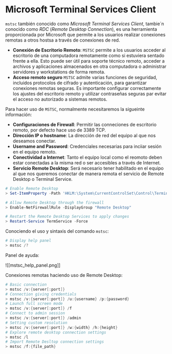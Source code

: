 # Microsoft Terminal Services Client 

`mstsc` también conocido como *Microsoft Terminal Services Client*, tambie´n conocido como *RDC* (*Remote Desktop Connection*), es una herramienta proporcionada por Microsoft que permite a los usuarios realizar conexiones remotas a otros hostsa a través de conexiones de red.

- **Conexión de Escritorio Remoto**: `MSTSC` permite a los usuarios acceder al escritorio de una computadora remotamente como si estuviera sentado frente a ella. Esto puede ser útil para soporte técnico remoto, acceder a archivos y aplicaciones almacenados en otra computadora o administrar servidores y workstations de forma remota.
- **Acceso remoto seguro** `MSTSC` admite varias funciones de seguridad, incluidos protocolos de cifrado y autenticación, para garantizar conexiones remotas seguras. Es importante configurar correctamente los ajustes del escritorio remoto y utilizar contraseñas seguras par evitar el acceso no autorizado a sistemas remotos.

Para hacer uso de `MSTSC`, normalmente necesitaremos la sigueinte información:

- **Configuraciones de Firewall**: Permitir las conneciones de escritorio remoto, por defecto hace uso de 3389 TCP.
- **Dirección IP o hostname**: La dirección de red del equipo al que nos deseamos conectar.
- **Username and Password**: Credenciales necesarias para inciiar sesión en el equipo remoto.
- **Conectividad a Internet**: Tanto el equipo local como el reomoto deben estar conectadas a la misma red o ser accesibles a través de Internet.
- **Servicio Remote Desktop**: Será necesario tener habilitado en el equipo al que nos queremos conectar de manera remota el servicio de Remote Desktop o Terminal Service.

```powershell
# Enable Remote Desktop
> Set-ItemProperty -Path 'HKLM:\System\CurrentControlSet\Control\Terminal Server' -Name "fDenyTSConnections" -Value 0

# Allow Remote Desktop through the firewall
> Enable-NetFirewallRule -DisplayGroup "Remote Desktop"

# Restart the Remote Desktop Services to apply changes
> Restart-Service TermService -Force
```

Conociendo el uso y sintaxis del comando `mstsc`:

```powershell
# Display help panel
> mstsc /?
```

Panel de ayuda:

![[mstsc_help_panel.png]]

Conexiones remotas haciendo uso de Remote Desktop:

```powershell
# Basic connection
> mstsc /v:{server[:port]}
# Connection giving credentials
> mstsc /v:{server[:port]} /u:{username} /p:{password}
# Launch full screen mode
> mstsc /v:{server[:port]} /f
# Connect to admin session
> mstsc /v:{server[:port]} /admin
# Setting custom resolution
> mstsc /v:{server[:port]} /w:{width} /h:{height} 
# Explore remote desktop connection settings
> mstsc /l 
# Import Remote Desltop connection settings
> mstsc /f:{file_path}
```